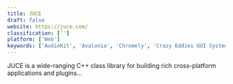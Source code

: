 ```yaml
---
title: JUCE
draft: false 
website: https://juce.com/
classification: ['']
platform: ['Web']
keywords: ['AudioKit', 'Avalonia', 'Chromely', 'Crazy Eddies GUI System', 'Electron', 'FLTK', 'FMOD Ex', 'GTK', 'JavaFX', 'KFR', 'Nana C Library', 'OpenAL Soft', 'PortAudio', 'PySide', 'Qt', 'Qt Creator', 'RtAudio', 'Unity', 'Wwise', 'wxWidgets']
---
```

JUCE is a wide-ranging C++ class library for building rich cross-platform applications and plugins...